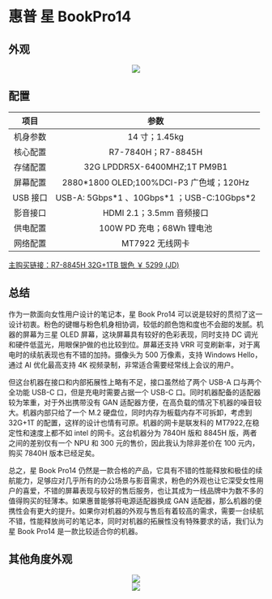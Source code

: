 # 惠普 星 BookPro14

## 外观

<div style="margin: 0 auto; text-align: center; width: 50%"><img src="./assets/星bookpro14%201.png" /></div>

## 配置

|   项目   |                     参数                      |
| :------: | :-------------------------------------------: |
| 机身参数 |                 14 寸；1.45kg                 |
| 核心配置 |              R7-7840H；R7-8845H               |
| 存储配置 |         32G LPDDR5X-6400MHZ;1T PM9B1          |
| 屏幕配置 |   2880\*1800 OLED;100%DCI-P3 广色域；120Hz    |
| USB 接口 | USB-A: 5Gbps\*1 、10Gbps\*1 ；USB-C:10Gbps\*2 |
| 影音接口 |           HDMI 2.1；3.5mm 音频接口            |
| 供电配置 |           100W PD 充电；68Wh 锂电池           |
| 网络配置 |                MT7922 无线网卡                |

[主购买链接：R7-8845H 32G+1TB 银色 ￥ 5299 (JD)](https://3.cn/2-3heUC5)

## 总结

作为一款面向女性用户设计的笔记本，星 Book Pro14 可以说是较好的贯彻了这一设计初衷。粉色的键帽与粉色机身相协调，较低的颜色饱和度也不会甜的发腻。机器的屏幕为三星 OLED 屏幕，这块屏幕具有较好的色彩表现，同时支持 DC 调光和硬件低蓝光，用眼保护做的也比较到位。屏幕还支持 VRR 可变刷新率，对于离电时的续航表现也有不错的加持。摄像头为 500 万像素，支持 Windows Hello，通过 AI 优化最高支持 4K 视频录制，非常适合需要经常线上会议的用户。

但这台机器在接口和内部拓展性上略有不足，接口虽然给了两个 USB-A 口与两个全功能 USB-C 口，但是充电时需要占据一个 USB-C 口。同时机器配备的适配器较为笨重，对于外出携带没有 GAN 适配器方便，在高负载的情况下机器的噪音较大。机器内部只给了一个 M.2 硬盘位，同时内存为板载内存不可拆卸，考虑到 32G+1T 的配置，这样的设计也情有可原。机器的网卡是联发科的 MT7922,在稳定性和速度上都不如 intel 的网卡。这台机器分为 7840H 版和 8845H 版，两者之间的差别仅有一个 NPU 和 300 元的售价，因此我认为除非差价在 100 元内，购买 7840H 版本已经足矣。

总之，星 Book Pro14 仍然是一款合格的产品，它具有不错的性能释放和极佳的续航能力，足够应对几乎所有的办公场景与影音需求，粉色的外观也让它深受女性用户的喜爱，不错的屏幕表现与较好的售后服务，也让其成为一线品牌中为数不多的值得购买的轻薄本。如果惠普能够将电源适配器换成 GAN 适配器，那么机器的便携性会有更大的提升。如果你对机器的外观与售后有着较高的需求，需要一台续航不错，性能释放尚可的笔记本，同时对机器的拓展性没有特殊要求的话，我们认为星 Book Pro14 是一款比较适合你的机器。

## 其他角度外观

<div style="margin: 0 auto; text-align: center; width: 50%"><img src="./assets/星bookpro14%202.png" /></div>

<div style="margin: 0 auto; text-align: center; width: 50%"><img src="./assets/星bookpro14%203.png" /></div>

